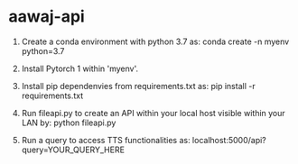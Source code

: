 # aawaj-api

1. Create a conda environment with python 3.7 as:
	conda create -n myenv python=3.7

2. Install Pytorch 1 within 'myenv'.

3. Install pip dependenvies from requirements.txt as:
	pip install -r requirements.txt
	
4. Run fileapi.py to create an API within your local host visible within your LAN by:
	python fileapi.py

5. Run a query to access TTS functionalities as:
	localhost:5000/api?query=YOUR_QUERY_HERE